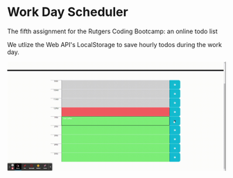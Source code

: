 # Work Day Scheduler

The fifth assignment for the Rutgers Coding Bootcamp: an online todo list

We utlize the Web API's LocalStorage to save hourly todos during the work day.

![demo gif](./demos/deployment.gif)
